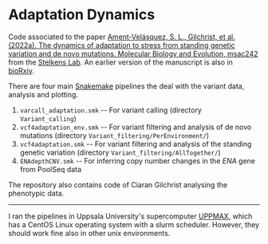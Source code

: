 # Adaptation Dynamics

Code associated to the paper [Ament-Velásquez, S. L., Gilchrist, et al. (2022a). The dynamics of adaptation to stress from standing genetic variation
and de novo mutations. Molecular Biology and Evolution, msac242](https://academic.oup.com/mbe/advance-article/doi/10.1093/molbev/msac242/6806091) from the [Stelkens Lab](https://stelkenslab.com/). An earlier version of the manuscript is also in [bioRxiv](https://www.biorxiv.org/content/10.1101/2022.03.26.485920v1).

There are four main [Snakemake](https://snakemake.readthedocs.io/en/stable/) pipelines the deal with the variant data, analysis and plotting. 

1. `varcall_adaptation.smk` -- For variant calling (directory `Variant_calling`)
2. `vcf4adaptation_env.smk` -- For variant filtering and analysis of de novo mutations (directory `Variant_filtering/PerEnvironment/`)
3. `vcf4adaptation.smk` -- For variant filtering and analysis of the standing genetic variation (directory `Variant_filtering/AllTogether/`)
4. `ENAdepthCNV.smk` -- For inferring copy number changes in the *ENA* gene from PoolSeq data

The repository also contains code of Ciaran Gilchrist analysing the phenotypic data.

----

I ran the pipelines in Uppsala University's supercomputer [UPPMAX](https://uppmax.uu.se/), which has a CentOS Linux operating system with a slurm scheduler. However, they should work fine also in other unix environments.


